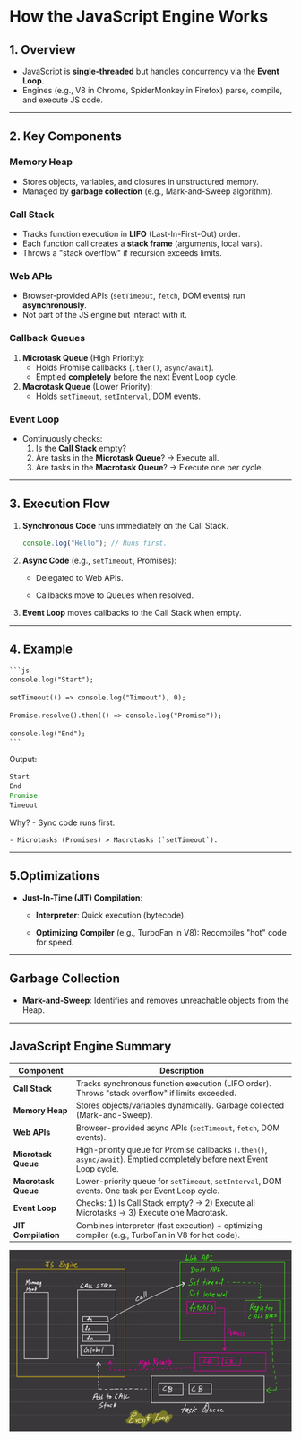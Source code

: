 # How the JavaScript Engine Works

## 1. Overview
- JavaScript is **single-threaded** but handles concurrency via the **Event Loop**.
- Engines (e.g., V8 in Chrome, SpiderMonkey in Firefox) parse, compile, and execute JS code.

---

## 2. Key Components

### **Memory Heap**
- Stores objects, variables, and closures in unstructured memory.
- Managed by **garbage collection** (e.g., Mark-and-Sweep algorithm).

### **Call Stack**
- Tracks function execution in **LIFO** (Last-In-First-Out) order.
- Each function call creates a **stack frame** (arguments, local vars).
- Throws a "stack overflow" if recursion exceeds limits.

### **Web APIs**
- Browser-provided APIs (`setTimeout`, `fetch`, DOM events) run **asynchronously**.
- Not part of the JS engine but interact with it.

### **Callback Queues**
1. **Microtask Queue** (High Priority):
   - Holds Promise callbacks (`.then()`, `async/await`).
   - Emptied **completely** before the next Event Loop cycle.
2. **Macrotask Queue** (Lower Priority):
   - Holds `setTimeout`, `setInterval`, DOM events.

### **Event Loop**
- Continuously checks:
  1. Is the **Call Stack** empty?
  2. Are tasks in the **Microtask Queue**? → Execute all.
  3. Are tasks in the **Macrotask Queue**? → Execute one per cycle.

---

## 3. Execution Flow
1. **Synchronous Code** runs immediately on the Call Stack.
   ```js
   console.log("Hello"); // Runs first.
   ```
2. **Async Code** (e.g., `setTimeout`, Promises):
    - Delegated to Web APIs.

    - Callbacks move to Queues when resolved.

3. **Event Loop** moves callbacks to the Call Stack when empty.

---

## 4. Example
    ```js
    console.log("Start");

    setTimeout(() => console.log("Timeout"), 0);

    Promise.resolve().then(() => console.log("Promise"));

    console.log("End");
    ```

Output:
```js
Start
End
Promise
Timeout
```

Why?
    - Sync code runs first.

    - Microtasks (Promises) > Macrotasks (`setTimeout`).

---

## 5.Optimizations

- **Just-In-Time (JIT) Compilation**:

    - **Interpreter**: Quick execution (bytecode).

    - **Optimizing Compiler** (e.g., TurboFan in V8): Recompiles "hot" code for speed.

---

## Garbage Collection
- **Mark-and-Sweep**: Identifies and removes unreachable objects from the Heap.

---

## JavaScript Engine Summary

| Component        | Description                                                                 |
|-----------------|-----------------------------------------------------------------------------|
| **Call Stack**  | Tracks synchronous function execution (LIFO order). Throws "stack overflow" if limits exceeded. |
| **Memory Heap** | Stores objects/variables dynamically. Garbage collected (Mark-and-Sweep).   |
| **Web APIs**    | Browser-provided async APIs (`setTimeout`, `fetch`, DOM events).            |
| **Microtask Queue** | High-priority queue for Promise callbacks (`.then()`, `async/await`). Emptied completely before next Event Loop cycle. |
| **Macrotask Queue** | Lower-priority queue for `setTimeout`, `setInterval`, DOM events. One task per Event Loop cycle. |
| **Event Loop**  | Checks: 1) Is Call Stack empty? → 2) Execute all Microtasks → 3) Execute one Macrotask. |
| **JIT Compilation** | Combines interpreter (fast execution) + optimizing compiler (e.g., TurboFan in V8 for hot code). |

![alt text](08_events/How_JS_engine_works.png)